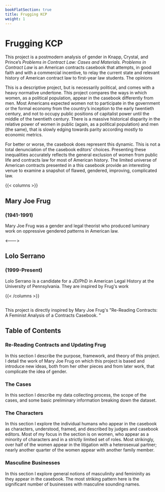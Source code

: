 ```yaml
---
bookFlatSection: true
title: Frugging KCP
weight: 1
---
```


# Frugging KCP


This project is a postmodern analysis of gender in Knapp, Crystal, and Prince’s *Problems in Contract Law: Cases and Materials.* *Problems in Contract Law* is an American contracts casebook that attempts, in good faith and with a commercial incentive, to relay the current state and relevant history of American contract law to first-year law students. The opinions 

This is a descriptive project, but is necessarily political, and comes with a heavy normative undertone. This project compares the ways in which women, as a political population, appear in the casebook differently from men. Most Americans expected women not to participate in the government or the formal economy from the country’s inception to the early twentieth century, and not to occupy public positions of capitalist power until the middle of the twentieth century. There is a massive historical disparity in the relative power of women in public   (again, as a political population) and men (the same), that is slowly edging towards parity according mostly to economic metrics. 

For better or worse, the casebook does represent this dynamic. This is not a total denunciation of the casebook editors’ choices. Presenting these inequalities accurately reflects the general exclusion of women from public life and contracts law for most of American history. The limited universe of American contracts presented in a this casebook provide an interesting venue to examine a snapshot of flawed, gendered, improving, complicated law.  

{{< columns >}}
## Mary Joe Frug 
### (1941-1991)

Mary Joe Frug was a gender and legal theorist who produced luminary work on oppressive gendered patterns in American law.

<--->

## Lolo Serrano
### (1999-Present)

Lolo Serrano is a candidate for a JD/PhD in American Legal History at the University of Pennsylvania. They are inspired by Frug's work 

{{< /columns >}}

## 

This project is directly inspired by Mary Joe Frug's "Re-Reading Contracts: A Feminist Analysis of a Contracts Casebook. "

## Table of Contents

### Re-Reading Contracts and Updating Frug

In this section I describe the purpose, framework, and theory of this project. I detail the work of Mary Joe Frug on which this project is based and introduce new ideas, both from her other pieces and from later work, that complicate the idea of gender. 

### The Cases

In this section I describe my data collecting process, the scope of the cases, and some basic preliminary information breaking down the dataset. 

### The Characters

In this section I explore the individual humans who appear in the casebook as characters, understood, framed, and described by judges and casebook editors. Most of my focus in the section is on women, who appear as a minority of characters and in a strictly limited set of roles. Most strikingly, over half of the women appear in the litigation with a heterosexual partner; nearly another quarter of the women appear with another family member. 

### Masculine Businesses

In this section I explore general notions of masculinity and femininity as they appear in the casebook. The most striking pattern here is the significant number of businesses with masculine sounding names.